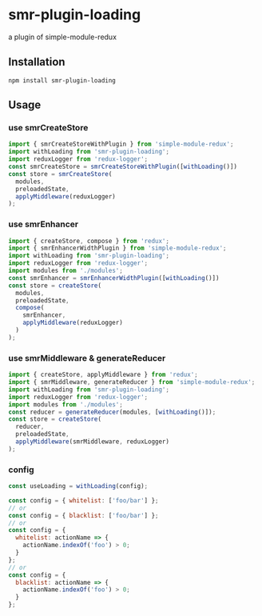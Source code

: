 # smr-plugin-loading

a plugin of simple-module-redux

## Installation

```
npm install smr-plugin-loading
```

## Usage

### use smrCreateStore

```javascript
import { smrCreateStoreWithPlugin } from 'simple-module-redux';
import withLoading from 'smr-plugin-loading';
import reduxLogger from 'redux-logger';
const smrCreateStore = smrCreateStoreWithPlugin([withLoading()])
const store = smrCreateStore(
  modules,
  preloadedState,
  applyMiddleware(reduxLogger)
);
```

### use smrEnhancer

```javascript
import { createStore, compose } from 'redux';
import { smrEnhancerWidthPlugin } from 'simple-module-redux';
import withLoading from 'smr-plugin-loading';
import reduxLogger from 'redux-logger';
import modules from './modules';
const smrEnhancer = smrEnhancerWidthPlugin([withLoading()])
const store = createStore(
  modules,
  preloadedState,
  compose(
    smrEnhancer,
    applyMiddleware(reduxLogger)
  )
);
```

### use smrMiddleware & generateReducer

```javascript
import { createStore, applyMiddleware } from 'redux';
import { smrMiddleware, generateReducer } from 'simple-module-redux';
import withLoading from 'smr-plugin-loading';
import reduxLogger from 'redux-logger';
import modules from './modules';
const reducer = generateReducer(modules, [withLoading()]);
const store = createStore(
  reducer,
  preloadedState,
  applyMiddleware(smrMiddleware, reduxLogger)
);
```

### config

```javascript
const useLoading = withLoading(config);

const config = { whitelist: ['foo/bar'] };
// or
const config = { blacklist: ['foo/bar'] };
// or
const config = {
  whitelist: actionName => {
    actionName.indexOf('foo') > 0;
  }
};
// or
const config = {
  blacklist: actionName => {
    actionName.indexOf('foo') > 0;
  }
};
```